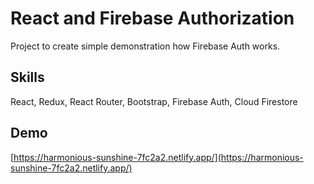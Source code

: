 # React and Firebase Authorization 

Project to create simple demonstration how Firebase Auth works.

## Skills

React, Redux, React Router, Bootstrap, Firebase Auth, Cloud Firestore

## Demo 

[https://harmonious-sunshine-7fc2a2.netlify.app/](https://harmonious-sunshine-7fc2a2.netlify.app/)
